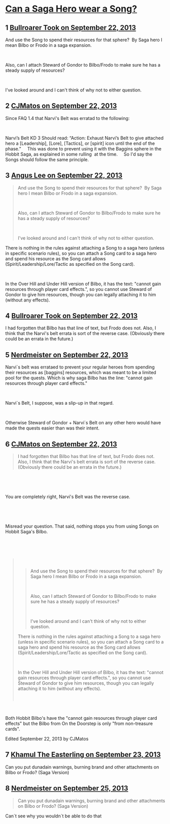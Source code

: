 # [Can a Saga Hero wear a Song?](https://community.fantasyflightgames.com/topic/90803-can-a-saga-hero-wear-a-song/)

## 1 [Bullroarer Took on September 22, 2013](https://community.fantasyflightgames.com/topic/90803-can-a-saga-hero-wear-a-song/?do=findComment&comment=872256)

And use the Song to spend their resources for that sphere?  By Saga hero I mean Bilbo or Frodo in a saga expansion.

 

Also, can I attach Steward of Gondor to Bilbo/Frodo to make sure he has a steady supply of resources?

 

I've looked around and I can't think of why not to either question.

## 2 [CJMatos on September 22, 2013](https://community.fantasyflightgames.com/topic/90803-can-a-saga-hero-wear-a-song/?do=findComment&comment=872366)

Since FAQ 1.4 that Narvi's Belt was erratad to the following:

 

Narvi’s Belt KD 3
Should read: “Action: Exhaust Narvi’s Belt to give attached hero a [Leadership], [Lore], [Tactics], or [spirit] icon until the end of the phase.”
 
 
This was done to prevent using it with the Baggins sphere in the Hobbit Saga, as explained in some rulling  at the time.
 
 
So I'd say the Songs should follow the same principle.

## 3 [Angus Lee on September 22, 2013](https://community.fantasyflightgames.com/topic/90803-can-a-saga-hero-wear-a-song/?do=findComment&comment=872382)

> And use the Song to spend their resources for that sphere?  By Saga hero I mean Bilbo or Frodo in a saga expansion.
> 
>  
> 
> Also, can I attach Steward of Gondor to Bilbo/Frodo to make sure he has a steady supply of resources?
> 
>  
> 
> I've looked around and I can't think of why not to either question.

There is nothing in the rules against attaching a Song to a saga hero (unless in specific scenario rules), so you can attach a Song card to a saga hero and spend his resource as the Song card allows (Spirit/Leadership/Lore/Tactic as specified on the Song card).

 

In the Over Hill and Under Hill version of Bilbo, it has the text: "cannot gain resources through player card effects.", so you cannot use Steward of Gondor to give him resources, though you can legally attaching it to him (without any effects).

## 4 [Bullroarer Took on September 22, 2013](https://community.fantasyflightgames.com/topic/90803-can-a-saga-hero-wear-a-song/?do=findComment&comment=872415)

I had forgotten that Bilbo has that line of text, but Frodo does not. Also, I think that the Narvi's belt errata is sort of the reverse case. (Obviously there could be an errata in the future.)

## 5 [Nerdmeister on September 22, 2013](https://community.fantasyflightgames.com/topic/90803-can-a-saga-hero-wear-a-song/?do=findComment&comment=872422)

Narvi´s belt was errataed to prevent your regular heroes from spending their resources as [baggins] resources, which was meant to be a limited pool for the quests. Which is why saga Bilbo has the line: "cannot gain resources through player card effects."

 

Narvi´s Belt, I suppose, was a slip-up in that regard.

 

Otherwise Steward of Gondor + Narvi´s Belt on any other hero would have made the quests easier than was their intent.

## 6 [CJMatos on September 22, 2013](https://community.fantasyflightgames.com/topic/90803-can-a-saga-hero-wear-a-song/?do=findComment&comment=872425)

> I had forgotten that Bilbo has that line of text, but Frodo does not. Also, I think that the Narvi's belt errata is sort of the reverse case. (Obviously there could be an errata in the future.)

 

 

You are completely right, Narvi's Belt was the reverse case.

 

 

Misread your question. That said, nothing stops you from using Songs on Hobbit Saga's Bilbo.

 

 

>  
> 
> > And use the Song to spend their resources for that sphere?  By Saga hero I mean Bilbo or Frodo in a saga expansion.
> > 
> >  
> > 
> > Also, can I attach Steward of Gondor to Bilbo/Frodo to make sure he has a steady supply of resources?
> > 
> >  
> > 
> > I've looked around and I can't think of why not to either question.
> 
> There is nothing in the rules against attaching a Song to a saga hero (unless in specific scenario rules), so you can attach a Song card to a saga hero and spend his resource as the Song card allows (Spirit/Leadership/Lore/Tactic as specified on the Song card).
> 
>  
> 
> In the Over Hill and Under Hill version of Bilbo, it has the text: "cannot gain resources through player card effects.", so you cannot use Steward of Gondor to give him resources, though you can legally attaching it to him (without any effects).
> 
>  

 

Both Hobbit Bilbo's have the "cannot gain resources through player card effects" but the Bilbo from On the Doorstep is only "from non-treasure cards".

Edited September 22, 2013 by CJMatos

## 7 [Khamul The Easterling on September 23, 2013](https://community.fantasyflightgames.com/topic/90803-can-a-saga-hero-wear-a-song/?do=findComment&comment=873237)

Can you put dunadain warnings, burning brand and other attachments on Bilbo or Frodo? (Saga Version) 

## 8 [Nerdmeister on September 25, 2013](https://community.fantasyflightgames.com/topic/90803-can-a-saga-hero-wear-a-song/?do=findComment&comment=874756)

> Can you put dunadain warnings, burning brand and other attachments on Bilbo or Frodo? (Saga Version) 

Can´t see why you wouldn´t be able to do that

